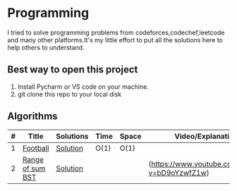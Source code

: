 # Programming
I tried to solve programming problems from codeforces,codechef,leetcode and many other platforms.It's my little effort to put all the solutions here to help others to understand.




## Best way to open this project

1. Install Pycharm or VS code on your machine.
2. git clone this repo to your local disk



## Algorithms

|  #  |      Title     |   Solutions   | Time          | Space         | Video/Explanation  | Difficulty  | Tag                   
|-----|----------------|---------------|---------------|---------------|--------|-------------|-------------
|1|[Football](http://codeforces.com/problemset/problem/96/A)|[Solution](https://github.com/AmitHasanShuvo/Programming/blob/master/football.py) | O(1) | O(1) | |Easy|Strings|
|2|[Range of sum BST](https://leetcode.com/problems/range-sum-of-bst/)|[Solution](https://github.com/AmitHasanShuvo/Programming/blob/master/leetcode938.py) |    |   |(https://www.youtube.com/watch?v=bD9oYzwfZ1w)|  | |Easy|Tree|


